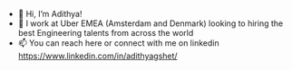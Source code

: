 - 👋 Hi, I’m Adithya!
- 👀 I work at Uber EMEA (Amsterdam and Denmark) looking to hiring the best Engineering talents from across the world
- 📫 You can reach here or connect with me on linkedin https://www.linkedin.com/in/adithyagshet/ 

<!---
Recruiteratuber/Recruiteratuber is a ✨ special ✨ repository because its `README.md` (this file) appears on your GitHub profile.
You can click the Preview link to take a look at your changes.
--->
